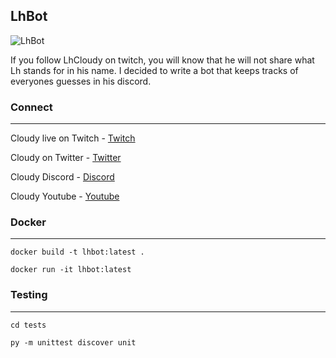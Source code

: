 ## LhBot

![LhBot](https://i.gyazo.com/632f0e60dc0535128971887acad98993.png)

If you follow LhCloudy on twitch, you will know that he will not share what Lh stands for in his name. I decided to write a bot that keeps tracks of everyones guesses in his discord. 

### Connect
___
Cloudy live on Twitch - [Twitch](https://www.twitch.tv/lhcloudy27)

Cloudy on Twitter - [Twitter](https://twitter.com/LhCloudy)

Cloudy Discord - [Discord](https://discord.com/invite/jd6CZSj8jb)

Cloudy Youtube - [Youtube](https://www.youtube.com/channel/UC2CV-HWvIrMO4mUnYtNS-7A)

### Docker
___
`docker build -t lhbot:latest .`

`docker run -it lhbot:latest`  
  
### Testing
___
`cd tests`  
  
`py -m unittest discover unit`
